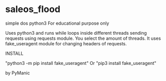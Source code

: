 # saleos_flood
simple dos python3 
For educational purpose only

Uses python3 and runs while loops inside different threads sending requests using requests module. 
You select the amount of threads. 
It uses fake_useragent module for changing headers of requests.

INSTALL

"python3 -m pip install fake_useragent"
Or
"pip3 install fake_useragent"

by PyManic

